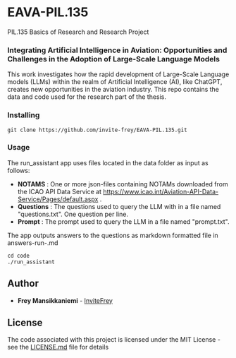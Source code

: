# EAVA-PIL.135
PIL.135 Basics of Research and Research Project

### Integrating Artificial Intelligence in Aviation: Opportunities and Challenges in the Adoption of Large-Scale Language Models

This work investigates how the rapid development of Large-Scale Language models (LLMs) within the realm of Artificial Intelligence (AI), like ChatGPT, creates new opportunities in the aviation industry. This repo contains the data and code used for the research part of the thesis.

### Installing

```
git clone https://github.com/invite-frey/EAVA-PIL.135.git
```
### Usage

The run_assistant app uses files located in the data folder as input as follows:

* **NOTAMS** : One or more json-files containing NOTAMs downloaded from the ICAO API Data Service at https://www.icao.int/Aviation-API-Data-Service/Pages/default.aspx .
* **Questions** : The questions used to query the LLM with in a file named "questions.txt". One question per line.
* **Prompt** : The prompt used to query the LLM in a file named "prompt.txt".

The app outputs answers to the questions as markdown formatted file in answers-run-<date>.md 

```
cd code
./run_assistant
```

## Author

* **Frey Mansikkaniemi** - [InviteFrey](https://github.com/invite-frey)

## License

The code associated with this project is licensed under the MIT License - see the [LICENSE.md](LICENSE.md) file for details